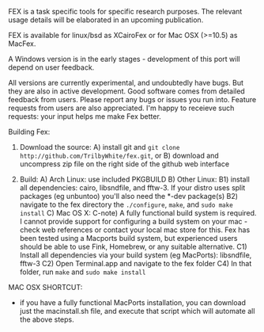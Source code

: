 FEX is a task specific tools for specific research purposes.  The relevant usage details will be elaborated in an upcoming publication.

FEX is available for linux/bsd as XCairoFex or for Mac OSX (>=10.5) as MacFex.

A Windows version is in the early stages - development of this port will depend on user feedback.

All versions are currently experimental, and undoubtedly have bugs.  But they are also in active development.  Good software comes from detailed feedback from users.  Please report any bugs or issues you run into.  Feature requests from users are also appreciated.  I'm happy to receieve such requests: your input helps me make Fex better.

Building Fex:

1) Download the source:
  A) install git and `git clone http://github.com/TrilbyWhite/fex.git`, or
  B) download and uncompress zip file on the right side of the github web interface

2) Build:
  A) Arch Linux: use included PKGBUILD
  B) Other Linux:
    B1) install all dependencies: cairo, libsndfile, and fftw-3.  If your distro uses split packages (eg unbuntoo) you'll also need the *-dev package(s)
    B2) navigate to the fex directory the `./configure`, `make`, and `sudo make install`
  C) Mac OS X:
    C-note) A fully functional build system is required.  I cannot provide support for configuring a build system on your mac - check web references or contact your local mac store for this.  Fex has been tested using a Macports build system, but experienced users should be able to use Fink, Homebrew, or any suitable alternative.
    C1) Install all dependencies via your build system (eg MacPorts): libsndfile, fftw-3
    C2) Open Terminal.app and navigate to the fex folder
    C4) In that folder, run `make` and `sudo make install`

MAC OSX SHORTCUT:
- if you have a fully functional MacPorts installation, you can download just the macinstall.sh file, and execute that script which will automate all the above steps.
